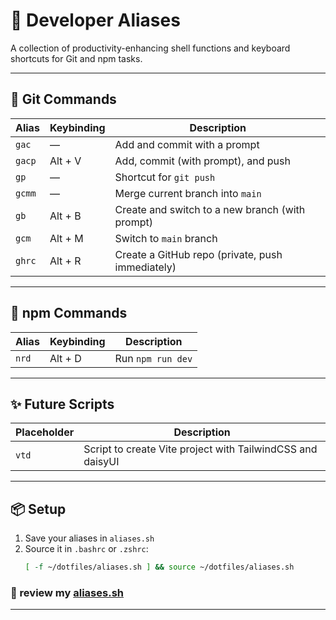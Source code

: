# 🧰 Developer Aliases

A collection of productivity-enhancing shell functions and keyboard shortcuts for Git and npm tasks.

---

## 🔧 Git Commands

| Alias  | Keybinding | Description                                      |
| ------ | ---------- | ------------------------------------------------ |
| `gac`  | —          | Add and commit with a prompt                     |
| `gacp` | Alt + V    | Add, commit (with prompt), and push              |
| `gp`   | —          | Shortcut for `git push`                          |
| `gcmm` | —          | Merge current branch into `main`                 |
| `gb`   | Alt + B    | Create and switch to a new branch (with prompt)  |
| `gcm`  | Alt + M    | Switch to `main` branch                          |
| `ghrc` | Alt + R    | Create a GitHub repo (private, push immediately) |

---

## 🚀 npm Commands

| Alias | Keybinding | Description       |
| ----- | ---------- | ----------------- |
| `nrd` | Alt + D    | Run `npm run dev` |

---

## ✨ Future Scripts

| Placeholder | Description                                                |
| ----------- | ---------------------------------------------------------- |
| `vtd`       | Script to create Vite project with TailwindCSS and daisyUI |

---

## 📦 Setup

1. Save your aliases in `aliases.sh`
2. Source it in `.bashrc` or `.zshrc`:
   ```bash
   [ -f ~/dotfiles/aliases.sh ] && source ~/dotfiles/aliases.sh
   ```

### 🤪 review my [aliases.sh](./aliases.sh)

---
